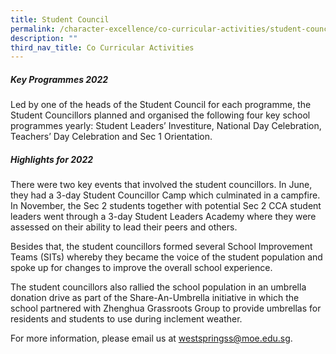 ```yaml
---
title: Student Council
permalink: /character-excellence/co-curricular-activities/student-council/
description: ""
third_nav_title: Co Curricular Activities
---
```

##### **Key Programmes 2022**

Led by one of the heads of the Student Council for each programme, the Student Councillors planned and organised the following four key school programmes yearly: Student Leaders’ Investiture, National Day Celebration, Teachers’ Day Celebration and Sec 1 Orientation.

##### **Highlights for 2022**

There were two key events that involved the student councillors. In June, they had a 3-day Student Councillor Camp which culminated in a campfire. In November, the Sec 2 students together with potential Sec 2 CCA student leaders went through a 3-day Student Leaders Academy where they were assessed on their ability to lead their peers and others. 

Besides that, the student councillors formed several School Improvement Teams (SITs) whereby they became the voice of the student population and spoke up for changes to improve the overall school experience.

The student councillors also rallied the school population in an umbrella donation drive as part of the Share-An-Umbrella initiative in which the school partnered with Zhenghua Grassroots Group to provide umbrellas for residents and 
students to use during inclement weather.

For more information, please email us at [westspringss@moe.edu.sg](http://westspringss.moe.edu.sg/).